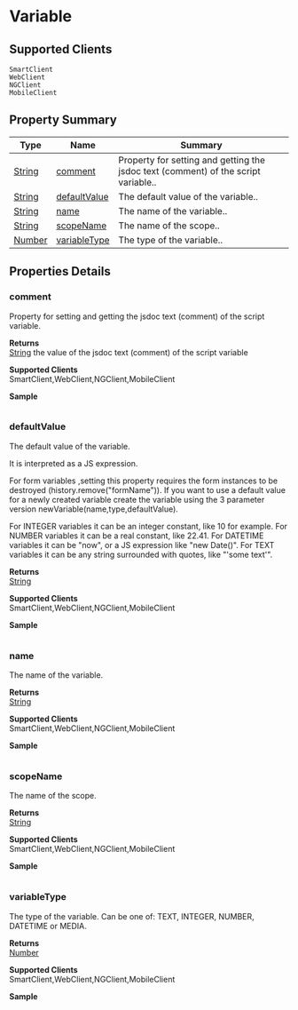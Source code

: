 #  Variable

## **Supported Clients**

    SmartClient
    WebClient
    NGClient
    MobileClient

## Property Summary

| Type                                                  | Name                    | Summary                                                                                                           |
| ----------------------------------------------------- | ----------------------- | ----------------------------------------------------------------------------------------------------------------- |
| [String](../JSLib/String.md) | [comment](Variable.md#comment)                   | Property for setting and getting the jsdoc text (comment) of the script variable..                                    |
| [String](../JSLib/String.md) | [defaultValue](Variable.md#defaultValue)                   | The default value of the variable..                                    |
| [String](../JSLib/String.md) | [name](Variable.md#name)                   | The name of the variable..                                    |
| [String](../JSLib/String.md) | [scopeName](Variable.md#scopeName)                   | The name of the scope..                                    |
| [Number](../JSLib/Number.md) | [variableType](Variable.md#variableType)                   | The type of the variable..                                    |

## Properties Details

### comment

Property for setting and getting the jsdoc text (comment) of the script variable.

**Returns**\
[String](../JSLib/String.md) the value of the jsdoc text (comment) of the script variable

**Supported Clients**\
SmartClient,WebClient,NGClient,MobileClient

**Sample**

```javascript

```
### defaultValue

The default value of the variable.

It is interpreted as a JS expression.

For form variables ,setting this property requires the form instances to be destroyed (history.remove("formName")).
If you want to use a default value for a newly created variable  create the variable using the 3 parameter version newVariable(name,type,defaultValue).

For INTEGER variables it can be an integer constant, like 10 for example.
For NUMBER variables it can be a real constant, like 22.41. For DATETIME
variables it can be "now", or a JS expression like "new Date()". For TEXT
variables it can be any string surrounded with quotes, like "'some text'".

**Returns**\
[String](../JSLib/String.md) 

**Supported Clients**\
SmartClient,WebClient,NGClient,MobileClient

**Sample**

```javascript

```
### name

The name of the variable.

**Returns**\
[String](../JSLib/String.md) 

**Supported Clients**\
SmartClient,WebClient,NGClient,MobileClient

**Sample**

```javascript

```
### scopeName

The name of the scope.

**Returns**\
[String](../JSLib/String.md) 

**Supported Clients**\
SmartClient,WebClient,NGClient,MobileClient

**Sample**

```javascript

```
### variableType

The type of the variable. Can be one of: TEXT, INTEGER, NUMBER, DATETIME or MEDIA.

**Returns**\
[Number](../JSLib/Number.md) 

**Supported Clients**\
SmartClient,WebClient,NGClient,MobileClient

**Sample**

```javascript

```

